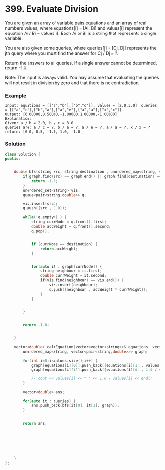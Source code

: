 # 399. Evaluate Division

You are given an array of variable pairs equations and an array of real numbers values, where equations[i] = [Ai, Bi] and values[i] represent the equation Ai / Bi = values[i]. Each Ai or Bi is a string that represents a single variable.

You are also given some queries, where queries[j] = [Cj, Dj] represents the jth query where you must find the answer for Cj / Dj = ?.

Return the answers to all queries. If a single answer cannot be determined, return -1.0.

Note: The input is always valid. You may assume that evaluating the queries will not result in division by zero and that there is no contradiction.

### Example
```
Input: equations = [["a","b"],["b","c"]], values = [2.0,3.0], queries = [["a","c"],["b","a"],["a","e"],["a","a"],["x","x"]]
Output: [6.00000,0.50000,-1.00000,1.00000,-1.00000]
Explanation: 
Given: a / b = 2.0, b / c = 3.0
queries are: a / c = ?, b / a = ?, a / e = ?, a / a = ?, x / x = ?
return: [6.0, 0.5, -1.0, 1.0, -1.0 ]
```

### Solution
```cpp
class Solution {
public:


    double bfs(string src, string destination , unordered_map<string, vector<pair<string,double>>> graph) {
        if(graph.find(src) == graph.end() || graph.find(destination) == graph.end()) {
            return -1.0;
        }
        unordered_set<string> vis;
        queue<pair<string,double>> q;

        vis.insert(src);
        q.push({src , 1.0});

        while(!q.empty() ) {
            string currNode = q.front().first;
            double accWeight = q.front().second;
            q.pop();


            if (currNode == destination) {
                return accWeight;
            }


            for(auto it : graph[currNode]) {
                string neighbour = it.first;
                double currWeight = it.second;
                if(vis.find(neighbour) == vis.end()) {
                    vis.insert(neighbour);
                    q.push({neighbour , accWeight * currWeight});
                }
            }


        }


        return -1.0;


    }

    vector<double> calcEquation(vector<vector<string>>& equations, vector<double>& values, vector<vector<string>>& queries) {
        unordered_map<string, vector<pair<string,double>>> graph;

        for(int i=0;i<values.size();i++) {
            graph[equations[i][0]].push_back({equations[i][1] , values[i]});
            graph[equations[i][1]].push_back({equations[i][0] , 1.0 / values[i]});

            // cout << values[i] << " " << 1.0 / values[i] << endl;
        }

        vector<double> ans;

        for(auto it : queries) {
            ans.push_back(bfs(it[0], it[1], graph));
        }


        return ans;






        
    }
};
```
